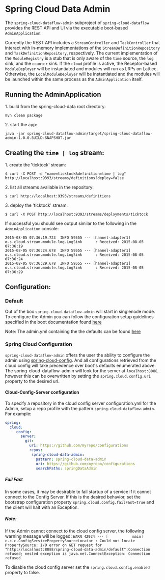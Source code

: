 # Spring Cloud Data Admin

The `spring-cloud-dataflow-admin` subproject of `spring-cloud-dataflow` provides the REST API and UI via the executable boot-based `AdminApplication`.

Currently the REST API includes a `StreamController` and `TaskController` that interact with in-memory implementations of the `StreamDefinitionRepository` and `TaskDefinitionRepository`, respectively. The current implementation of the `ModuleRegistry` is a stub that is only aware of the `time` source, the `log` sink, and the `counter` sink. If the `cloud` profile is active, the Receptor-based `ModuleDeployer` will be instantiated and modules will run as LRPs on Lattice. Otherwise, the `LocalModuleDeployer` will be instantiated and the modules will be launched within the same process as the `AdminApplication` itself.

## Running the AdminApplication

1\. build from the spring-cloud-data root directory:

```
mvn clean package
```

2\. start the app:

```
java -jar spring-cloud-dataflow-admin/target/spring-cloud-dataflow-admin-1.0.0.BUILD-SNAPSHOT.jar
```

## Creating the `time | log` stream:

1\. create the 'ticktock' stream:

```
$ curl -X POST -d "name=ticktock&definition=time | log" http://localhost:9393/streams/definitions?deploy=false
```

2\. list all streams available in the repository:

```
$ curl http://localhost:9393/streams/definitions
```

3\. deploy the 'ticktock' stream:

```
$ curl -X POST http://localhost:9393/streams/deployments/ticktock
```

If successful you should see output similar to the following in the `AdminApplication` console:

```
2015-08-05 07:36:19.723  INFO 59555 --- [hannel-adapter1] o.s.cloud.stream.module.log.LogSink      : Received: 2015-08-05 07:36:19
2015-08-05 07:36:24.678  INFO 59555 --- [hannel-adapter1] o.s.cloud.stream.module.log.LogSink      : Received: 2015-08-05 07:36:24
2015-08-05 07:36:29.678  INFO 59555 --- [hannel-adapter1] o.s.cloud.stream.module.log.LogSink      : Received: 2015-08-05 07:36:29
```

## Configuration:

### Default
Out of the box `spring-cloud-dataflow-admin` will start in singlenode mode. To configure
the Admin you can follow the configuration setup guidelines specified in the boot documentation found
[here](http://docs.spring.io/spring-boot/docs/current/reference/html/boot-features-external-config.html)

Note: The admin.yml containing the the defaults can be found [here](https://github.com/spring-cloud/spring-cloud-data/blob/master/spring-cloud-dataflow-admin/src/main/resources/admin.yml) 

### Spring Cloud Configuration
`spring-cloud-dataflow-admin` offers the user the ability to configure the admin using
[spring-cloud-config](http://cloud.spring.io/spring-cloud-config/spring-cloud-config.html).
And all configurations retrieved from the cloud config will take precedence over boot's
defaults enumerated above. The spring-cloud-dataflow-admin will look for the server at
`localhost:8888`, however this can be overwritten by setting the `spring.cloud.config.uri`
property to the desired url.

#### Cloud-Config-Server configuration

To specify a repository in the cloud config server configuration.yml for the Admin,
setup a repo profile with the pattern `spring-cloud-dataflow-admin`. For example:

```YAML
spring:
  cloud:
     config:
       server:
         git:
           uri: https://github.com/myrepo/configurations
           repos:
            spring-cloud-data-admin:
              pattern: spring-cloud-data-admin
              uri: https://github.com/myrepo/configurations
              searchPaths: springDataAdmin
```

##### Fail Fast
In some cases, it may be desirable to fail startup of a service if it cannot connect to
the Config Server. If this is the desired behavior, set the bootstrap configuration
property `spring.cloud.config.failFast=true` and the client will halt with an Exception.

##### Note: 
If the Admin cannot connect to the cloud config server, the
following warning message will be logged: 
`WARN 42924 --- [           main] c.c.c.ConfigServicePropertySourceLocator : Could not locate PropertySource: I/O error on GET request for "http://localhost:8888/spring-cloud-data-admin/default":Connection refused; nested exception is java.net.ConnectException: Connection refused`

To disable the cloud config server set the `spring.cloud.config.enabled` property to false.
